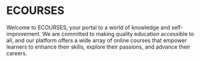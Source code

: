 # ECOURSES
Welcome to ECOURSES, your portal to a world of knowledge and self-improvement. We are committed to making quality education accessible to all, and our platform offers a wide array of online courses that empower learners to enhance their skills, explore their passions, and advance their careers.
